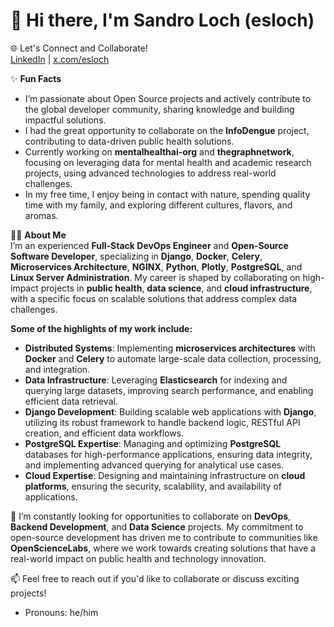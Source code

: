 # 👋 Hi there, I'm Sandro Loch (esloch)

🌐 Let's Connect and Collaborate!  
[LinkedIn](https://www.linkedin.com/in/sandro-loch-988a7611b/) | [x.com/esloch](https://x.com/esloch)  

✨ **Fun Facts**
- I’m passionate about Open Source projects and actively contribute to the global developer community, sharing knowledge and building impactful solutions.
- I had the great opportunity to collaborate on the **InfoDengue** project, contributing to data-driven public health solutions.
- Currently working on **mentalhealthai-org** and **thegraphnetwork**, focusing on leveraging data for mental health and academic research projects, using advanced technologies to address real-world challenges.
- In my free time, I enjoy being in contact with nature, spending quality time with my family, and exploring different cultures, flavors, and aromas.

🧑‍💻 **About Me**  
I’m an experienced **Full-Stack DevOps Engineer** and **Open-Source Software Developer**, specializing in **Django**, **Docker**, **Celery**, **Microservices Architecture**, **NGINX**, **Python**, **Plotly**, **PostgreSQL**, and **Linux Server Administration**. My career is shaped by collaborating on high-impact projects in **public health**, **data science**, and **cloud infrastructure**, with a specific focus on scalable solutions that address complex data challenges.

**Some of the highlights of my work include:**

- **Distributed Systems**: Implementing **microservices architectures** with **Docker** and **Celery** to automate large-scale data collection, processing, and integration.
- **Data Infrastructure**: Leveraging **Elasticsearch** for indexing and querying large datasets, improving search performance, and enabling efficient data retrieval.
- **Django Development**: Building scalable web applications with **Django**, utilizing its robust framework to handle backend logic, RESTful API creation, and efficient data workflows.
- **PostgreSQL Expertise**: Managing and optimizing **PostgreSQL** databases for high-performance applications, ensuring data integrity, and implementing advanced querying for analytical use cases.
- **Cloud Expertise**: Designing and maintaining infrastructure on **cloud platforms**, ensuring the security, scalability, and availability of applications.

🚀 I’m constantly looking for opportunities to collaborate on **DevOps**, **Backend Development**, and **Data Science** projects. My commitment to open-source development has driven me to contribute to communities like **OpenScienceLabs**, where we work towards creating solutions that have a real-world impact on public health and technology innovation.

📫 Feel free to reach out if you'd like to collaborate or discuss exciting projects!  
- Pronouns: he/him  
